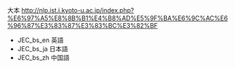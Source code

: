 大本
http://nlp.ist.i.kyoto-u.ac.jp/index.php?%E6%97%A5%E8%8B%B1%E4%B8%AD%E5%9F%BA%E6%9C%AC%E6%96%87%E3%83%87%E3%83%BC%E3%82%BF    
  
* JEC_bs_en 英語  
* JEC_bs_ja 日本語  
* JEC_bs_zh 中国語
